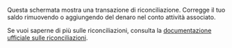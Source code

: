 Questa schermata mostra una transazione di riconciliazione. Corregge il tuo saldo rimuovendo o aggiungendo del denaro nel conto attività associato.

Se vuoi saperne di più sulle riconciliazioni, consulta la [documentazione ufficiale sulle riconciliazioni](https://docs.firefly-iii.org/advanced-concepts/reconcile).